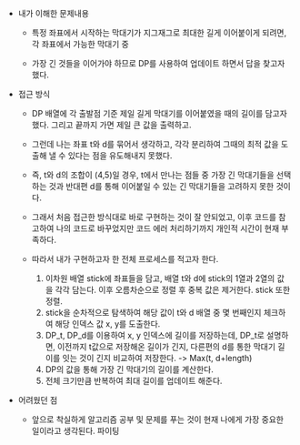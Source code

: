 * 내가 이해한 문제내용

  - 특정 좌표에서 시작하는 막대기가 지그재그로 최대한 길게 이어붙이게 되려면, 각 좌표에서 가능한 막대기 중 
  
  - 가장 긴 것들을 이어가야 하므로 DP를 사용하여 업데이트 하면서 답을 찾고자 했다.  
  
  
* 접근 방식

  - DP 배열에 각 출발점 기준 제일 길게 막대기를 이어붙였을 때의 길이를 담고자 했다. 그리고 끝까지 가면 제일 큰 값을 출력하고.
  
  - 그런데 나는 좌표 t와 d를 묶어서 생각하고, 각각 분리하여 그때의 최적 값을 도출해 낼 수 있다는 점을 유도해내지 못했다. 
  
  - 즉, t와 d의 조합이 (4,5)일 경우, t에서 만나는 점들 중 가장 긴 막대기들을 선택하는 것과 반대편 d를 통해 이어붙일 수 있는 긴 막대기들을 고려하지 못한 것이다.
  
  - 그래서 처음 접근한 방식대로 바로 구현하는 것이 잘 안되었고, 이후 코드를 참고하여 나의 코드로 바꾸었지만 코드 에러 처리하기까지 개인적 시간이 현재 부족하다.
  
  - 따라서 내가 구현하고자 한 전체 프로세스를 적고자 한다.  
  
    1. 이차원 배열 stick에 좌표들을 담고, 배열 t와 d에 stick의 1열과 2열의 값을 각각 담는다. 이후 오름차순으로 정렬 후 중복 값은 제거한다. stick 또한 정렬.
    2. stick을 순차적으로 탐색하여 해당 값이 t와 d 배열 중 몇 번째인지 체크하여 해당 인덱스 값 x, y를 도출한다.
    3. DP_t, DP_d를 이용하여 x, y 인덱스에 길이를 저장하는데, DP_t로 설명하면, 이전까지 t값으로 저장해온 길이가 긴지, 다른편의 d를 통한 막대기 길이를 잇는 것이 긴지 비교하여 저장한다. 
       -> Max(t, d+length)
    4. DP의 값을 통해 가장 긴 막대기의 길이를 계산한다. 
    5. 전체 크기만큼 반복하여 최대 길이를 업데이트 해준다.
   
   
* 어려웠던 점

  - 앞으로 착실하게 알고리즘 공부 및 문제를 푸는 것이 현재 나에게 가장 중요한 일이라고 생각된다. 파이팅 
 
